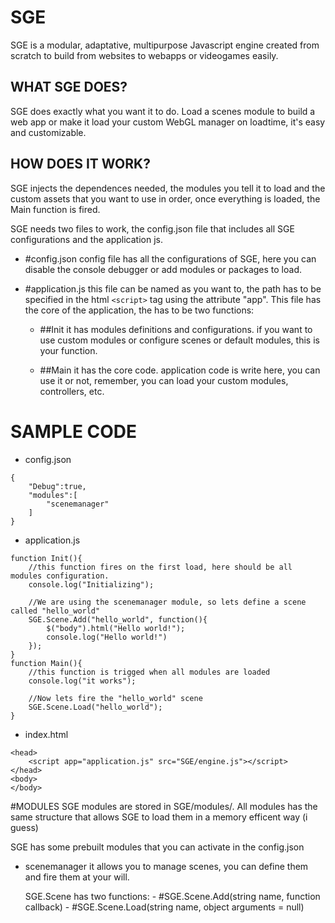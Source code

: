 # SGE
SGE is a modular, adaptative, multipurpose Javascript engine created from scratch to build from websites to webapps or videogames easily.

## WHAT SGE DOES? ##
SGE does exactly what you want it to do.
Load a scenes module to build a web app or make it load your custom WebGL manager on loadtime, it's easy and customizable.

## HOW DOES IT WORK? ##
SGE injects the dependences needed, the modules you tell it to load and the custom assets that you want to use in order, once everything is loaded, the Main function is fired.

SGE needs two files to work, the config.json file that includes all SGE configurations and the application js.

- #config.json
    config file has all the configurations of SGE, here you can disable the console debugger or add modules or packages to load.

- #application.js
    this file can be named as you want to, the path has to be specified in the html `<script>` tag using the attribute "app".
    This file has the core of the application, the has to be two functions:

    - ##Init
        it has modules definitions and configurations.
        if you want to use custom modules or configure scenes or default modules, this is your function.

    - ##Main
        it has the core code.
        application code is write here, you can use it or not, remember, you can load your custom modules, controllers, etc.

# SAMPLE CODE

- config.json
```
{
    "Debug":true,
    "modules":[
        "scenemanager"
    ]
}
```

- application.js
```
function Init(){
    //this function fires on the first load, here should be all modules configuration.
    console.log("Initializing");

    //We are using the scenemanager module, so lets define a scene called "hello_world"
    SGE.Scene.Add("hello_world", function(){
        $("body").html("Hello world!");
        console.log("Hello world!")
    });
}
function Main(){
    //this function is trigged when all modules are loaded
    console.log("it works");

    //Now lets fire the "hello_world" scene
    SGE.Scene.Load("hello_world");
}
```

- index.html
```
<head>
    <script app="application.js" src="SGE/engine.js"></script>
</head>
<body>
</body>
```

#MODULES
SGE modules are stored in SGE/modules/. All modules has the same structure that allows SGE to load them in a memory efficent way (i guess)

SGE has some prebuilt modules that you can activate in the config.json

- scenemanager
    it allows you to manage scenes, you can define them and fire them at your will.

    SGE.Scene has two functions:
        - #SGE.Scene.Add(string name, function callback)
        - #SGE.Scene.Load(string name, object arguments = null)
